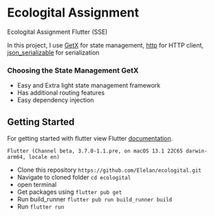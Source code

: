 # Ecologital Assignment

Ecologital Assignment Flutter (SSE)

In this project, I use [GetX](https://pub.dev/packages/get) for state management, [http](https://pub.dev/packages/http)
for HTTP client, [json_serializable](https://pub.dev/packages/json_serializable) for serialization

### Choosing the State Management GetX
- Easy and Extra light state management framework
- Has additional routing features
- Easy dependency injection

## Getting Started

For getting started with flutter view Flutter [documentation](https://flutter.dev).
```
Flutter (Channel beta, 3.7.0-1.1.pre, on macOS 13.1 22C65 darwin-arm64, locale en)
```


- Clone this repository `https://github.com/Elelan/ecologital.git`
- Navigate to cloned folder `cd ecologital`
- open terminal
- Get packages using `flutter pub get`
- Run build_runner `flutter pub run build_runner build`
- Run `flutter run` 